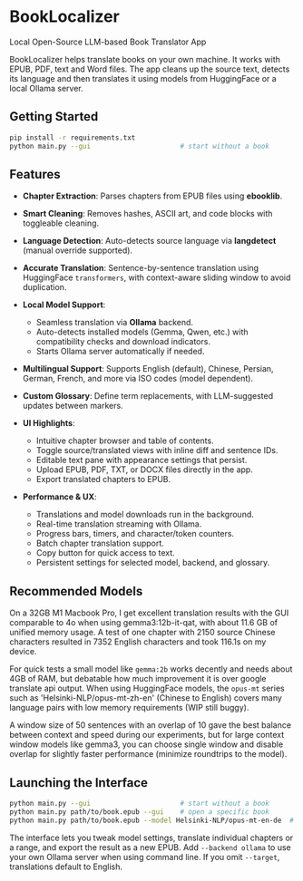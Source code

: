 # BookLocalizer
Local Open-Source LLM-based Book Translator App

BookLocalizer helps translate books on your own machine. It works with EPUB, PDF, text and Word files. The app cleans up the source text, detects its language and then translates it using models from HuggingFace or a local Ollama server.

## Getting Started

```bash
pip install -r requirements.txt
python main.py --gui                      # start without a book
```

## Features

* **Chapter Extraction**: Parses chapters from EPUB files using **ebooklib**.
* **Smart Cleaning**: Removes hashes, ASCII art, and code blocks with toggleable cleaning.
* **Language Detection**: Auto-detects source language via **langdetect** (manual override supported).
* **Accurate Translation**: Sentence-by-sentence translation using HuggingFace `transformers`, with context-aware sliding window to avoid duplication.
* **Local Model Support**:

  * Seamless translation via **Ollama** backend.
  * Auto-detects installed models (Gemma, Qwen, etc.) with compatibility checks and download indicators.
  * Starts Ollama server automatically if needed.
* **Multilingual Support**: Supports English (default), Chinese, Persian, German, French, and more via ISO codes (model dependent).
* **Custom Glossary**: Define term replacements, with LLM-suggested updates between markers.
* **UI Highlights**:

  * Intuitive chapter browser and table of contents.
  * Toggle source/translated views with inline diff and sentence IDs.
  * Editable text pane with appearance settings that persist.
  * Upload EPUB, PDF, TXT, or DOCX files directly in the app.
  * Export translated chapters to EPUB.
* **Performance & UX**:

  * Translations and model downloads run in the background.
  * Real-time translation streaming with Ollama.
  * Progress bars, timers, and character/token counters.
  * Batch chapter translation support.
  * Copy button for quick access to text.
  * Persistent settings for selected model, backend, and glossary.

## Recommended Models

On a 32GB M1 Macbook Pro, I get excellent translation results with the GUI comparable to 4o when using gemma3:12b-it-qat, with about 11.6 GB of unified memory usage. A test of one chapter with 2150 source Chinese characters resulted in 7352 English characters and took 116.1s on my device. 

For quick tests a small model like `gemma:2b` works decently and needs about 4GB of RAM, but debatable how much improvement it is over google translate api output. When using HuggingFace models, the `opus-mt` series such as 'Helsinki-NLP/opus-mt-zh-en' (Chinese to English) covers many language pairs with low memory requirements (WIP still buggy).

A window size of 50 sentences with an overlap of 10 gave the best balance between context and speed during our experiments, but for large context window models like gemma3, you can choose single window and disable overlap for slightly faster performance (minimize roundtrips to the model).

## Launching the Interface

```bash
python main.py --gui                      # start without a book
python main.py path/to/book.epub --gui    # open a specific book
python main.py path/to/book.epub --model Helsinki-NLP/opus-mt-en-de  # translate via command line
```
The interface lets you tweak model settings, translate individual chapters or a range, and export the result as a new EPUB.
Add `--backend ollama` to use your own Ollama server when using command line. If you omit `--target`, translations default to English.
